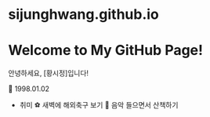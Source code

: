 # sijunghwang.github.io
# Welcome to My GitHub Page!

안녕하세요, [황시정]입니다!

:wave: 1998.01.02

- 취미
:soccer: 새벽에 해외축구 보기
:musical_note: 음악 들으면서 산책하기